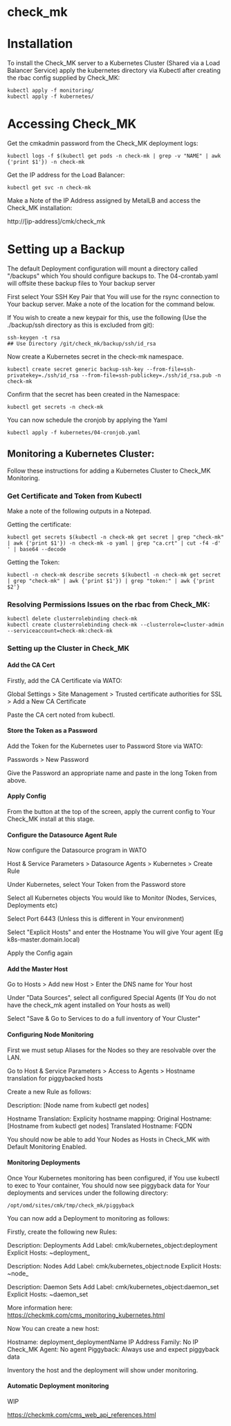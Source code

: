 # check_mk

# Installation

To install the Check_MK server to a Kubernetes Cluster (Shared via a Load Balancer Service) apply the kubernetes directory via Kubectl after creating the rbac config supplied by Check_MK:

```
kubectl apply -f monitoring/
kubectl apply -f kubernetes/
```

# Accessing Check_MK

Get the cmkadmin password from the Check_MK deployment logs:

```
kubectl logs -f $(kubectl get pods -n check-mk | grep -v "NAME" | awk {'print $1'}) -n check-mk
```

Get the IP address for the Load Balancer:

```
kubectl get svc -n check-mk
```

Make a Note of the IP Address assigned by MetalLB and access the Check_MK installation:

http://[ip-address]/cmk/check_mk

# Setting up a Backup

The default Deployment configuration will mount a directory called "/backups" which You should configure backups to. The 04-crontab.yaml will offsite these backup files to Your backup server

First select Your SSH Key Pair that You will use for the rsync connection to Your backup server. Make a note of the location for the command below. 

If You wish to create a new keypair for this, use the following (Use the ./backup/ssh directory as this is excluded from git):

```
ssh-keygen -t rsa
## Use Directory /git/check_mk/backup/ssh/id_rsa
```

Now create a Kubernetes secret in the check-mk namespace.

```
kubectl create secret generic backup-ssh-key --from-file=ssh-privatekey=./ssh/id_rsa --from-file=ssh-publickey=./ssh/id_rsa.pub -n check-mk
```

Confirm that the secret has been created in the Namespace:

```
kubectl get secrets -n check-mk
```

You can now schedule the cronjob by applying the Yaml 
```
kubectl apply -f kubernetes/04-cronjob.yaml
```

## Monitoring a Kubernetes Cluster:

Follow these instructions for adding a Kubernetes Cluster to Check_MK Monitoring.

### Get Certificate and Token from Kubectl

Make a note of the following outputs in a Notepad.

Getting the certificate:
```
kubectl get secrets $(kubectl -n check-mk get secret | grep "check-mk" | awk {'print $1'}) -n check-mk -o yaml | grep "ca.crt" | cut -f4 -d' ' | base64 --decode
```

Getting the Token:

```
kubectl -n check-mk describe secrets $(kubectl -n check-mk get secret | grep "check-mk" | awk {'print $1'}) | grep "token:" | awk {'print $2'}
```

### Resolving Permissions Issues on the rbac from Check_MK:
```
kubectl delete clusterrolebinding check-mk
kubectl create clusterrolebinding check-mk --clusterrole=cluster-admin --serviceaccount=check-mk:check-mk
```

### Setting up the Cluster in Check_MK

#### Add the CA Cert

Firstly, add the CA Certificate via WATO:

Global Settings > Site Management > Trusted certificate authorities for SSL > Add a New CA Certificate

Paste the CA cert noted from kubectl.

#### Store the Token as a Password

Add the Token for the Kubernetes user to Password Store via WATO:

Passwords > New Password

Give the Password an appropriate name and paste in the long Token from above.

#### Apply Config 

From the button at the top of the screen, apply the current config to Your Check_MK install at this stage.


#### Configure the Datasource Agent Rule

Now configure the Datasource program in WATO

Host & Service Parameters > Datasource Agents > Kubernetes > Create Rule

Under Kubernetes, select Your Token from the Password store

Select all Kubernetes objects You would like to Monitor (Nodes, Services, Deployments etc)

Select Port 6443 (Unless this is different in Your environment)

Select "Explicit Hosts" and enter the Hostname You will give Your agent (Eg k8s-master.domain.local)

Apply the Config again

#### Add the Master Host

Go to Hosts > Add new Host > Enter the DNS name for Your host

Under "Data Sources", select all configured Special Agents (If You do not have the check_mk agent installed on Your hosts as well)

Select "Save & Go to Services to do a full inventory of Your Cluster"

#### Configuring Node Monitoring

First we must setup Aliases for the Nodes so they are resolvable over the LAN.

Go to Host & Service Parameters > Access to Agents > Hostname translation for piggybacked hosts 

Create a new Rule as follows:

Description: [Node name from kubectl get nodes]

Hostname Translation: Explicity hostname mapping:
    Original Hostname: [Hostname from kubectl get nodes]
    Translated Hostname: FQDN

You should now be able to add Your Nodes as Hosts in Check_MK with Default Monitoring Enabled.

#### Monitoring Deployments

Once Your Kubernetes monitoring has been configured, if You use kubectl to exec to Your container, You should now see piggyback data for Your deployments and services under the following directory:

```
/opt/omd/sites/cmk/tmp/check_mk/piggyback
```

You can now add a Deployment to monitoring as follows:

Firstly, create the following new Rules:

Description: Deployments
Add Label: cmk/kubernetes_object:deployment
Explicit Hosts: ~deployment_

Description: Nodes
Add Label: cmk/kubernetes_object:node
Explicit Hosts: ~node_

Description: Daemon Sets
Add Label: cmk/kubernetes_object:daemon_set
Explicit Hosts: ~daemon_set

More information here: https://checkmk.com/cms_monitoring_kubernetes.html

Now You can create a new host:

Hostname: deployment_deploymentName
IP Address Family: No IP
Check_MK Agent: No agent
Piggyback: Always use and expect piggyback data

Inventory the host and the deployment will show under monitoring.

#### Automatic Deployment monitoring

WIP

https://checkmk.com/cms_web_api_references.html

